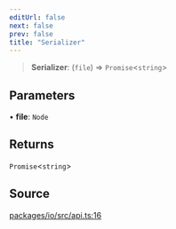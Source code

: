 ```yaml
---
editUrl: false
next: false
prev: false
title: "Serializer"
---
```


> **Serializer**: (`file`) => `Promise`\<`string`\>

## Parameters

• **file**: `Node`

## Returns

`Promise`\<`string`\>

## Source

[packages/io/src/api.ts:16](https://github.com/nodenogg-in/alpha-p2p/blob/48d1c8b099632a7e2c2080f89bcf15f0aeed6eaf/packages/io/src/api.ts#L16)
